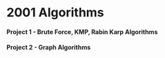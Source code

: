 # 2001 Algorithms
#### Project 1 - Brute Force, KMP, Rabin Karp Algorithms
#### Project 2 - Graph Algorithms
